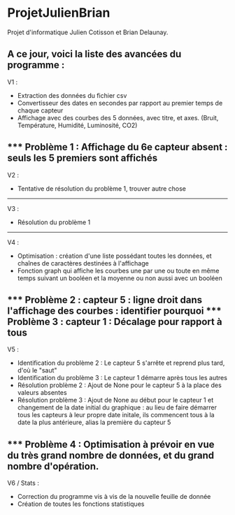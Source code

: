 # ProjetJulienBrian

Projet d'informatique Julien Cotisson et Brian Delaunay.

A ce jour, voici la liste des avancées du programme :
----------------------------------------------------------------------------------------------------------
V1 : 
 - Extraction des données du fichier csv
 - Convertisseur des dates en secondes par rapport au premier temps de chaque capteur
 - Affichage avec des courbes des 5 données, avec titre, et axes. (Bruit, Température, Humidité, Luminosité, CO2)
 
 *** Problème 1 : Affichage du 6e capteur absent : seuls les 5 premiers sont affichés
----------------------------------------------------------------------------------------------------------
V2 : 
 - Tentative de résolution du problème 1, trouver autre chose
----------------------------------------------------------------------------------------------------------
V3 : 
 - Résolution du problème 1 
----------------------------------------------------------------------------------------------------------
V4 :
 - Optimisation : création d'une liste possédant toutes les données, et chaînes de caractères destinées à l'affichage
 - Fonction graph qui affiche les courbes une par une ou toute en même temps suivant un booléen et la moyenne ou non aussi avec un booléen
 
 *** Problème 2 : capteur 5 : ligne droit dans l'affichage des courbes : identifier pourquoi
 *** Problème 3 : capteur 1 : Décalage pour rapport à tous
----------------------------------------------------------------------------------------------------------
V5 : 
 - Identification du problème 2 : Le capteur 5 s'arrête et reprend plus tard, d'où le "saut"
 - Identification du problème 3 : Le capteur 1 démarre après tous les autres
 - Résolution problème 2 : Ajout de None pour le capteur 5 à la place des valeurs absentes
 - Résolution problème 3 : Ajout de None au début pour le capteur 1 et changement de la date initial du graphique : au lieu de faire démarrer tous les capteurs à leur propre date initale, ils commencent tous à la date la plus antérieure, alias la première du capteur 5
 
 *** Problème 4 : Optimisation à prévoir en vue du très grand nombre de données, et du grand nombre d'opération.
----------------------------------------------------------------------------------------------------------
V6 / Stats :
 - Correction du programme vis à vis de la nouvelle feuille de donnée
 - Création de toutes les fonctions statistiques
 
 
 
 

